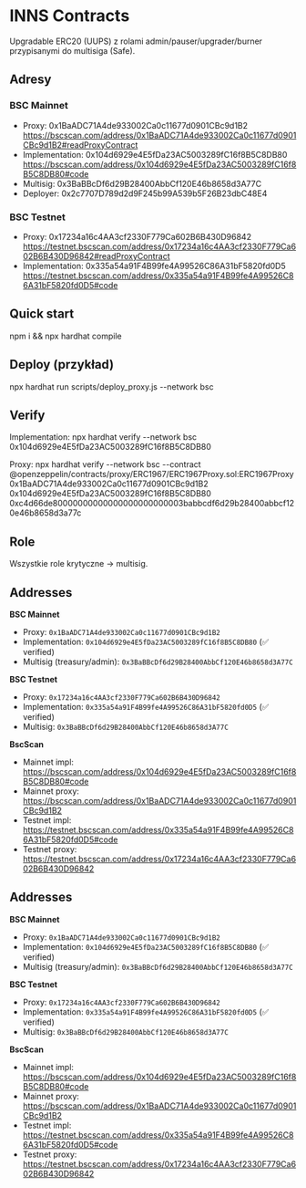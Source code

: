 # INNS Contracts

Upgradable ERC20 (UUPS) z rolami admin/pauser/upgrader/burner przypisanymi do multisiga (Safe).

## Adresy

### BSC Mainnet
- Proxy: 0x1BaADC71A4de933002Ca0c11677d0901CBc9d1B2  
  https://bscscan.com/address/0x1BaADC71A4de933002Ca0c11677d0901CBc9d1B2#readProxyContract  
- Implementation: 0x104d6929e4E5fDa23AC5003289fC16f8B5C8DB80  
  https://bscscan.com/address/0x104d6929e4E5fDa23AC5003289fC16f8B5C8DB80#code  
- Multisig: 0x3BaBBcDf6d29B28400AbbCf120E46b8658d3A77C  
- Deployer: 0x2c7707D789d2d9F245b99A539b5F26B23dbC48E4

### BSC Testnet
- Proxy: 0x17234a16c4AA3cf2330F779Ca602B6B430D96842  
  https://testnet.bscscan.com/address/0x17234a16c4AA3cf2330F779Ca602B6B430D96842#readProxyContract  
- Implementation: 0x335a54a91F4B99fe4A99526C86A31bF5820fd0D5  
  https://testnet.bscscan.com/address/0x335a54a91F4B99fe4A99526C86A31bF5820fd0D5#code

## Quick start
npm i && npx hardhat compile

## Deploy (przykład)
npx hardhat run scripts/deploy_proxy.js --network bsc

## Verify
Implementation:
npx hardhat verify --network bsc 0x104d6929e4E5fDa23AC5003289fC16f8B5C8DB80

Proxy:
npx hardhat verify --network bsc --contract @openzeppelin/contracts/proxy/ERC1967/ERC1967Proxy.sol:ERC1967Proxy 0x1BaADC71A4de933002Ca0c11677d0901CBc9d1B2 0x104d6929e4E5fDa23AC5003289fC16f8B5C8DB80 0xc4d66de80000000000000000000000003babbcdf6d29b28400abbcf120e46b8658d3a77c

## Role
Wszystkie role krytyczne -> multisig.

## Addresses

**BSC Mainnet**
- Proxy: `0x1BaADC71A4de933002Ca0c11677d0901CBc9d1B2`
- Implementation: `0x104d6929e4E5fDa23AC5003289fC16f8B5C8DB80` (✅ verified)
- Multisig (treasury/admin): `0x3BaBBcDf6d29B28400AbbCf120E46b8658d3A77C`

**BSC Testnet**
- Proxy: `0x17234a16c4AA3cf2330F779Ca602B6B430D96842`
- Implementation: `0x335a54a91F4B99fe4A99526C86A31bF5820fd0D5` (✅ verified)
- Multisig: `0x3BaBBcDf6d29B28400AbbCf120E46b8658d3A77C`

**BscScan**
- Mainnet impl: https://bscscan.com/address/0x104d6929e4E5fDa23AC5003289fC16f8B5C8DB80#code
- Mainnet proxy: https://bscscan.com/address/0x1BaADC71A4de933002Ca0c11677d0901CBc9d1B2
- Testnet impl: https://testnet.bscscan.com/address/0x335a54a91F4B99fe4A99526C86A31bF5820fd0D5#code
- Testnet proxy: https://testnet.bscscan.com/address/0x17234a16c4AA3cf2330F779Ca602B6B430D96842

## Addresses

**BSC Mainnet**
- Proxy: `0x1BaADC71A4de933002Ca0c11677d0901CBc9d1B2`
- Implementation: `0x104d6929e4E5fDa23AC5003289fC16f8B5C8DB80` (✅ verified)
- Multisig (treasury/admin): `0x3BaBBcDf6d29B28400AbbCf120E46b8658d3A77C`

**BSC Testnet**
- Proxy: `0x17234a16c4AA3cf2330F779Ca602B6B430D96842`
- Implementation: `0x335a54a91F4B99fe4A99526C86A31bF5820fd0D5` (✅ verified)
- Multisig: `0x3BaBBcDf6d29B28400AbbCf120E46b8658d3A77C`

**BscScan**
- Mainnet impl: https://bscscan.com/address/0x104d6929e4E5fDa23AC5003289fC16f8B5C8DB80#code
- Mainnet proxy: https://bscscan.com/address/0x1BaADC71A4de933002Ca0c11677d0901CBc9d1B2
- Testnet impl: https://testnet.bscscan.com/address/0x335a54a91F4B99fe4A99526C86A31bF5820fd0D5#code
- Testnet proxy: https://testnet.bscscan.com/address/0x17234a16c4AA3cf2330F779Ca602B6B430D96842
